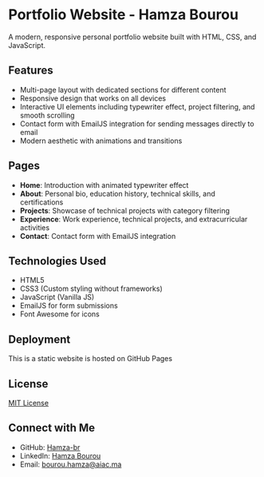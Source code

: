 # Portfolio Website - Hamza Bourou

A modern, responsive personal portfolio website built with HTML, CSS, and JavaScript.

## Features

- Multi-page layout with dedicated sections for different content
- Responsive design that works on all devices
- Interactive UI elements including typewriter effect, project filtering, and smooth scrolling
- Contact form with EmailJS integration for sending messages directly to email
- Modern aesthetic with animations and transitions

## Pages

- **Home**: Introduction with animated typewriter effect
- **About**: Personal bio, education history, technical skills, and certifications
- **Projects**: Showcase of technical projects with category filtering
- **Experience**: Work experience, technical projects, and extracurricular activities
- **Contact**: Contact form with EmailJS integration

## Technologies Used

- HTML5
- CSS3 (Custom styling without frameworks)
- JavaScript (Vanilla JS)
- EmailJS for form submissions
- Font Awesome for icons

## Deployment

This is a static website is hosted on GitHub Pages
  
## License

[MIT License](LICENSE)

## Connect with Me

- GitHub: [Hamza-br](https://github.com/Hamza-br)
- LinkedIn: [Hamza Bourou](https://www.linkedin.com/in/hamza-bourou-64689322b/)
- Email: bourou.hamza@aiac.ma
